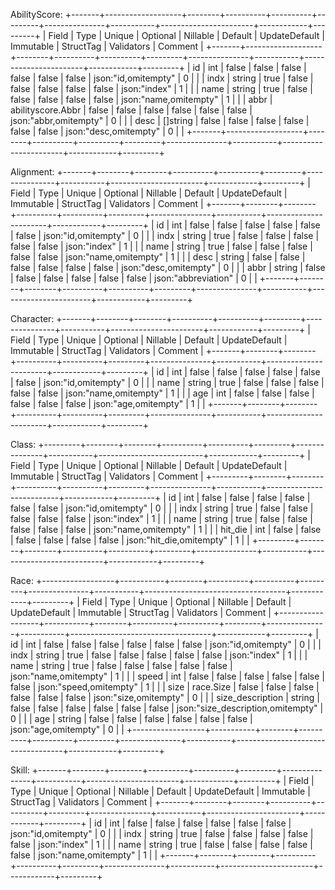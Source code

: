 AbilityScore:
	+-------+-------------------+--------+----------+----------+---------+---------------+-----------+-----------------------+------------+---------+
	| Field |       Type        | Unique | Optional | Nillable | Default | UpdateDefault | Immutable |       StructTag       | Validators | Comment |
	+-------+-------------------+--------+----------+----------+---------+---------------+-----------+-----------------------+------------+---------+
	| id    | int               | false  | false    | false    | false   | false         | false     | json:"id,omitempty"   |          0 |         |
	| indx  | string            | true   | false    | false    | false   | false         | false     | json:"index"          |          1 |         |
	| name  | string            | true   | false    | false    | false   | false         | false     | json:"name,omitempty" |          1 |         |
	| abbr  | abilityscore.Abbr | false  | false    | false    | false   | false         | false     | json:"abbr,omitempty" |          0 |         |
	| desc  | []string          | false  | false    | false    | false   | false         | false     | json:"desc,omitempty" |          0 |         |
	+-------+-------------------+--------+----------+----------+---------+---------------+-----------+-----------------------+------------+---------+
	
Alignment:
	+-------+--------+--------+----------+----------+---------+---------------+-----------+-----------------------+------------+---------+
	| Field |  Type  | Unique | Optional | Nillable | Default | UpdateDefault | Immutable |       StructTag       | Validators | Comment |
	+-------+--------+--------+----------+----------+---------+---------------+-----------+-----------------------+------------+---------+
	| id    | int    | false  | false    | false    | false   | false         | false     | json:"id,omitempty"   |          0 |         |
	| indx  | string | true   | false    | false    | false   | false         | false     | json:"index"          |          1 |         |
	| name  | string | true   | false    | false    | false   | false         | false     | json:"name,omitempty" |          1 |         |
	| desc  | string | false  | false    | false    | false   | false         | false     | json:"desc,omitempty" |          0 |         |
	| abbr  | string | false  | false    | false    | false   | false         | false     | json:"abbreviation"   |          0 |         |
	+-------+--------+--------+----------+----------+---------+---------------+-----------+-----------------------+------------+---------+
	
Character:
	+-------+--------+--------+----------+----------+---------+---------------+-----------+-----------------------+------------+---------+
	| Field |  Type  | Unique | Optional | Nillable | Default | UpdateDefault | Immutable |       StructTag       | Validators | Comment |
	+-------+--------+--------+----------+----------+---------+---------------+-----------+-----------------------+------------+---------+
	| id    | int    | false  | false    | false    | false   | false         | false     | json:"id,omitempty"   |          0 |         |
	| name  | string | true   | false    | false    | false   | false         | false     | json:"name,omitempty" |          1 |         |
	| age   | int    | false  | false    | false    | false   | false         | false     | json:"age,omitempty"  |          1 |         |
	+-------+--------+--------+----------+----------+---------+---------------+-----------+-----------------------+------------+---------+
	
Class:
	+---------+--------+--------+----------+----------+---------+---------------+-----------+--------------------------+------------+---------+
	|  Field  |  Type  | Unique | Optional | Nillable | Default | UpdateDefault | Immutable |        StructTag         | Validators | Comment |
	+---------+--------+--------+----------+----------+---------+---------------+-----------+--------------------------+------------+---------+
	| id      | int    | false  | false    | false    | false   | false         | false     | json:"id,omitempty"      |          0 |         |
	| indx    | string | true   | false    | false    | false   | false         | false     | json:"index"             |          1 |         |
	| name    | string | true   | false    | false    | false   | false         | false     | json:"name,omitempty"    |          1 |         |
	| hit_die | int    | false  | false    | false    | false   | false         | false     | json:"hit_die,omitempty" |          1 |         |
	+---------+--------+--------+----------+----------+---------+---------------+-----------+--------------------------+------------+---------+
	
Race:
	+------------------+-----------+--------+----------+----------+---------+---------------+-----------+-----------------------------------+------------+---------+
	|      Field       |   Type    | Unique | Optional | Nillable | Default | UpdateDefault | Immutable |             StructTag             | Validators | Comment |
	+------------------+-----------+--------+----------+----------+---------+---------------+-----------+-----------------------------------+------------+---------+
	| id               | int       | false  | false    | false    | false   | false         | false     | json:"id,omitempty"               |          0 |         |
	| indx             | string    | true   | false    | false    | false   | false         | false     | json:"index"                      |          1 |         |
	| name             | string    | true   | false    | false    | false   | false         | false     | json:"name,omitempty"             |          1 |         |
	| speed            | int       | false  | false    | false    | false   | false         | false     | json:"speed,omitempty"            |          1 |         |
	| size             | race.Size | false  | false    | false    | false   | false         | false     | json:"size,omitempty"             |          0 |         |
	| size_description | string    | false  | false    | false    | false   | false         | false     | json:"size_description,omitempty" |          0 |         |
	| age              | string    | false  | false    | false    | false   | false         | false     | json:"age,omitempty"              |          0 |         |
	+------------------+-----------+--------+----------+----------+---------+---------------+-----------+-----------------------------------+------------+---------+
	
Skill:
	+-------+--------+--------+----------+----------+---------+---------------+-----------+-----------------------+------------+---------+
	| Field |  Type  | Unique | Optional | Nillable | Default | UpdateDefault | Immutable |       StructTag       | Validators | Comment |
	+-------+--------+--------+----------+----------+---------+---------------+-----------+-----------------------+------------+---------+
	| id    | int    | false  | false    | false    | false   | false         | false     | json:"id,omitempty"   |          0 |         |
	| indx  | string | true   | false    | false    | false   | false         | false     | json:"index"          |          1 |         |
	| name  | string | true   | false    | false    | false   | false         | false     | json:"name,omitempty" |          1 |         |
	+-------+--------+--------+----------+----------+---------+---------------+-----------+-----------------------+------------+---------+
	
